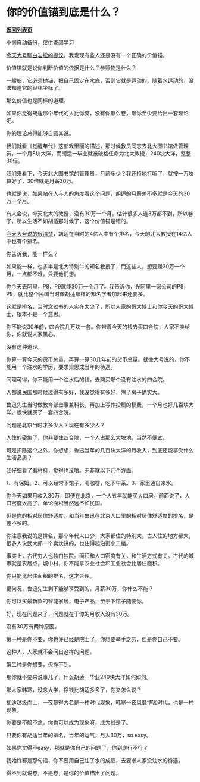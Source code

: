 # 你的价值锚到底是什么？

[**返回列表页**](/gzh/记忆承载3)

小懒自动备份，仅供查阅学习

[今天大号聊白岩松的提议](https://mp.weixin.qq.com/s?__biz=MzU0MjYwNDU2Mw==&mid=2247497030&idx=1&sn=266dc176fa7f194c828626f2551d84d6&chksm=fb1a993acc6d102c11f1566e94a7d1e732b996affa134c1dac2741079443b998e748ae3b01b9&token=1754504085&lang=zh_CN&scene=21#wechat_redirect)，我发现有些人还是没有一个正确的价值锚。

  

价值锚就是说你判断价值的依据是什么？参照物是什么？

  

一艘船，它必须抛锚，把自己固定在水底，否则它就是运动的，随着水运动的，没法知道它的经纬坐标了。

  

那么价值也是同样的道理。  

  

如果你觉得胡适那个年代的人比你爽，没有你那么卷，那你至少要给出一套理论吧。  

  

你的理论总得能够自圆其说。  

  

我们就看《觉醒年代》这部戏里面的描述，那时候教员同志去北大图书馆做管理员，一个月8块大洋，而胡适一毕业就被破格任命为北大教授，240块大洋。整整30倍。

  

我们来看下，今天北大图书馆的管理员，月薪多少？我还特地打听了，就按一万块算好了，30倍就是月薪30万。

  

也就是说，如果站在人与人的角度看这个问题，胡适的月薪差不多就是今天的30万一个月。  

  

有人会说，今天北大的教授，没有30万一个月，估计很多人连3万都不到，所以卷了，所以生活不如胡适那时候了，这个价值锚是错的。  

  

[今天大号说的很清楚](https://mp.weixin.qq.com/s?__biz=MzU0MjYwNDU2Mw==&mid=2247497030&idx=1&sn=266dc176fa7f194c828626f2551d84d6&chksm=fb1a993acc6d102c11f1566e94a7d1e732b996affa134c1dac2741079443b998e748ae3b01b9&token=1754504085&lang=zh_CN&scene=21#wechat_redirect)，胡适在当时的4亿人中有个排名，今天的北大教授在14亿人中也有个排名。

  

你告诉我，能一样么？

  

如果能一样，也多半是北大特别牛的知名教授了，而这些人，想要赚30万一个月，一点都不难，只要他们想。

  

你今天去阿里，P8，P9就能30万一个月了。我告诉你，光阿里一家公司的P8，P9，就比整个民国当时像胡适那样的知名学者加起来还要多。  

  

这就是排名，当时念过书的人实在太少了，所以人家的哥大博士和你今天的哥大博士，根本不是一个意思。  

  

你不能说30年前，四合院几万块一套。你带着今天的钱去买四合院，人家不卖给你，你就说人家黑心。  

  

没有这种道理。

  

你算一算今天的货币总量，再算一算30几年前的货币总量。就像大号说的，你不能用一个注水的学历，要求梁思成当年的待遇。

  

同理可得，你不能用一个注水后的钱，去购买那个没有注水的四合院。

  

人都说民国那时候过得有多好，我没觉得有多好，除了房子确实大。  

  

鲁迅先生当时做教育部佥事兼科长，再加上写作投稿的稿费，一个月也好几百块大洋。很快就买了一套四合院。

  

问题是北京当时才多少人？现在有多少人？  

  

人住的密集了，你非要住四合院，一个人占那么大块地，当然不便宜。

  

可是扣除这个之外，你想想，鲁迅当年的几百块大洋的月收入，到底还能享受什么生活品质？

  

我仔细看了看材料，觉得也没啥。无非就以下几个方面。

  

1、有保姆。2、可以经常下馆子，喝咖啡，吃下午茶。3、家里通自来水。

  

你今天如果月收入30万，即便在北京，一个人五年就能买大四居。前面说了，人口密度太高了，单论面积当然远不如民国。  

  

但是你的相对居住舒适度，和当年鲁迅在北京人口里的相对居住舒适度的排名，是差不多的。

  

你注意我说的是排名，那个年代人口少，大家都住的特别大。古人住的地方都大，很多人说武大郎一个卖炊饼的，也住得起沿街小二楼。

  

事实上，古代穷人也独门独院。面积和人口密度有关，和生活方式有关。古代的城市就是农居点，城中村，你不能拿农业社会和工业社会比居住面积。

  

你只能比居住面积的排名，这才合理。

  

更何况，鲁迅先生剩下能够享受到的，月薪30万，你什么不能？

  

你可以买最新款的智能家居，电子产品，至于下馆子随便你。  

  

好，现在问题来了，问题就在于你的月收入没有30万。  

  

没有30万有两种原因。

  

第一种是你不要，你也许已经是院士了，你想要举手之劳，但是你自己不要。

  

这种人，人家就不会问出这样的问题。

  

第二种是你想要，但挣不到。

  

那你就不要来说事儿了，什么胡适一毕业240块大洋如何如何。  

  

那人家韩寒，没念大学，挣钱比胡适多多了，你又怎么说？

  

胡适越级而上，一夜暴得大名是一种时代现象，韩寒一夜风靡博客时代，也是一种现象。

  

你要是不服不忿，你也可以成为现象呀，成为就是了。

  

只要你有胡适当年的排名，当年的运气，月入30万，so easy。  

  

如果你觉得不easy，那就是你自己的问题了，你到底行不行？

  

我始终都是那句话，你不要用自己注了水的成绩，去要求人家没注水的待遇。

  

得不到就说卷，不是卷，是你的价值锚出了问题。

